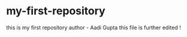 # my-first-repository
this is my first repository
author - Aadi Gupta
this file is further edited !
